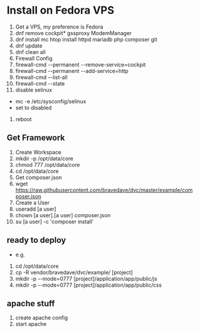 # Install on Fedora VPS
1. Get a VPS, my preference is Fedora
1. dnf remove cockpit* gssproxy ModemManager
1. dnf install mc htop install httpd mariadb php composer git
1. dnf update
1. dnf clean all
1. Firewall Config
  1. firewall-cmd --permanent --remove-service=cockpit
  1. firewall-cmd --permanent --add-service=http
  1. firewall-cmd --list-all
  1. firewall-cmd --state
1. disable selinux
  * mc -e /etc/sysconfig/selinux
  * set to disabled
1. reboot

## Get Framework
1. Create Workspace
  1. mkdir -p /opt/data/core
  1. chmod 777 /opt/data/core
  1. cd /opt/data/core
1. Get composer.json
  1. wget https://raw.githubusercontent.com/bravedave/dvc/master/example/composer.json
1. Create a User
  1. useradd [a user]
  1. chown [a user].[a user] composer.json
  1. su [a user] -c 'composer install'

## ready to deploy
* e.g.
1. cd /opt/data/core
1. cp -R vendor/bravedave/dvc/example/ [project]
1. mkdir -p --mode=0777 [project]/application/app/public/js
1. mkdir -p --mode=0777 [project]/application/app/public/css

## apache stuff
1. create apache config
1. start apache